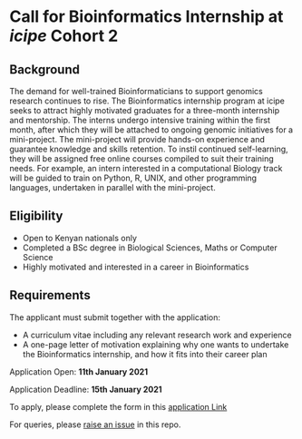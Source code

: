 # Call for Bioinformatics Internship at *icipe* Cohort 2

## Background
The demand for well-trained Bioinformaticians to support genomics research continues to rise. The Bioinformatics internship program at icipe seeks to attract highly motivated graduates for a three-month internship and mentorship. The interns undergo intensive training within the first month, after which they will be attached to ongoing genomic initiatives for a mini-project. The mini-project will provide hands-on experience and guarantee knowledge and skills retention. To instil continued self-learning, they will be assigned free online courses compiled to suit their training needs. For example, an intern interested in a computational Biology track will be guided to train on Python, R, UNIX, and other programming languages, undertaken in parallel with the mini-project.

## Eligibility
- Open to Kenyan nationals only
- Completed a BSc degree in Biological Sciences, Maths or Computer Science
- Highly motivated and interested in a career in Bioinformatics

## Requirements
The applicant must submit together with the application:
- A curriculum vitae including any relevant research work and experience
- A one-page letter of motivation explaining why one wants to undertake the Bioinformatics internship, and how it fits into their career plan

Application Open: **11th January 2021**

Application Deadline: **15th January 2021**

To apply, please complete the form in this [application Link](https://redcap.icipe.org/redcap/surveys/?s=KMH79XLEDJ)

For queries, please [raise an issue](https://github.com/kipkurui/call_for_Bioinfo_internship_cohort2/issues) in this repo. 
